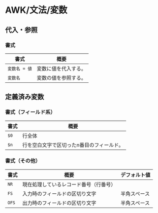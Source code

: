 # AWK/文法/変数

## 代入・参照

### 書式

| 書式          | 概要                 |
| ------------- | -------------------- |
| `変数名 = 値` | 変数に値を代入する。 |
| `変数名`      | 変数の値を参照する。 |

## 定義済み変数

### 書式（フィールド系）

| 書式 | 概要                                      |
| ---- | ----------------------------------------- |
| `$0` | 行全体                                    |
| `$n` | 行を空白文字で区切ったn番目のフィールド。 |

### 書式（その他）

| 書式  | 概要                                   | デフォルト値 |
| ----- | -------------------------------------- | ------------ |
| `NR`  | 現在処理しているレコード番号（行番号） |              |
| `FS`  | 入力時のフィールドの区切り文字         | 半角スペース |
| `OFS` | 出力時のフィールドの区切り文字         | 半角スペース |
